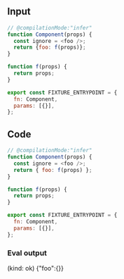 
## Input

```javascript
// @compilationMode:"infer"
function Component(props) {
  const ignore = <foo />;
  return {foo: f(props)};
}

function f(props) {
  return props;
}

export const FIXTURE_ENTRYPOINT = {
  fn: Component,
  params: [{}],
};

```

## Code

```javascript
// @compilationMode:"infer"
function Component(props) {
  const ignore = <foo />;
  return { foo: f(props) };
}

function f(props) {
  return props;
}

export const FIXTURE_ENTRYPOINT = {
  fn: Component,
  params: [{}],
};

```
      
### Eval output
(kind: ok) {"foo":{}}